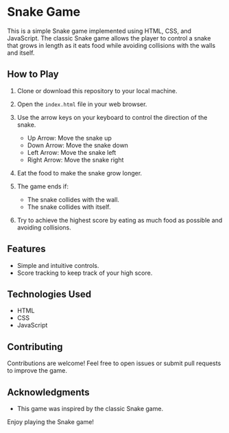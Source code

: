 # Snake Game

This is a simple Snake game implemented using HTML, CSS, and JavaScript. The classic Snake game allows the player to control a snake that grows in length as it eats food while avoiding collisions with the walls and itself.

## How to Play

1. Clone or download this repository to your local machine.

2. Open the `index.html` file in your web browser.

3. Use the arrow keys on your keyboard to control the direction of the snake.
   - Up Arrow: Move the snake up
   - Down Arrow: Move the snake down
   - Left Arrow: Move the snake left
   - Right Arrow: Move the snake right

4. Eat the food to make the snake grow longer.

5. The game ends if:
   - The snake collides with the wall.
   - The snake collides with itself.

6. Try to achieve the highest score by eating as much food as possible and avoiding collisions.

## Features

- Simple and intuitive controls.
- Score tracking to keep track of your high score.


## Technologies Used

- HTML
- CSS
- JavaScript

## Contributing

Contributions are welcome! Feel free to open issues or submit pull requests to improve the game.

## Acknowledgments

- This game was inspired by the classic Snake game.

Enjoy playing the Snake game!
